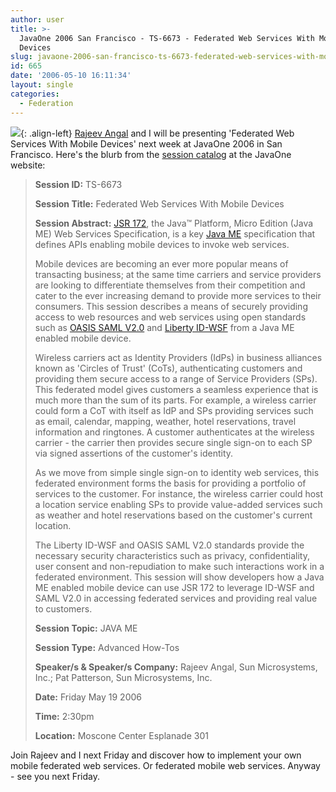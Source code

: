 ```yaml
---
author: user
title: >-
  JavaOne 2006 San Francisco - TS-6673 - Federated Web Services With Mobile
  Devices
slug: javaone-2006-san-francisco-ts-6673-federated-web-services-with-mobile-devices
id: 665
date: '2006-05-10 16:11:34'
layout: single
categories:
  - Federation
---
```


![](http://blog.superpat.com/wp-content/uploads/2009/09/nseries.png){: .align-left} [Rajeev Angal](http://blogs.sun.com/roller/page/superpat?entry=transcending_boundaries_with_federated_identity) and I will be presenting 'Federated Web Services With Mobile Devices' next week at JavaOne 2006 in San Francisco. Here's the blurb from the [session catalog](http://www.cplan.com/javaone2006/contentcatalog) at the JavaOne website:

> **Session ID:** TS-6673
> 
> **Session Title:** Federated Web Services With Mobile Devices
> 
> **Session Abstract:** [JSR 172](http://jcp.org/en/jsr/detail?id=172), the Java™ Platform, Micro Edition (Java ME) Web Services Specification, is a key [Java ME](http://java.sun.com/javame/) specification that defines APIs enabling mobile devices to invoke web services.
> 
> Mobile devices are becoming an ever more popular means of transacting business; at the same time carriers and service providers are looking to differentiate themselves from their competition and cater to the ever increasing demand to provide more services to their consumers. This session describes a means of securely providing access to web resources and web services using open standards such as [OASIS SAML V2.0](http://www.oasis-open.org/committees/tc_home.php?wg_abbrev=security#samlv20) and [Liberty ID-WSF](http://www.projectliberty.org/resources/specifications.php#ID-WSF_Specs) from a Java ME enabled mobile device.
> 
> Wireless carriers act as Identity Providers (IdPs) in business alliances known as 'Circles of Trust' (CoTs), authenticating customers and providing them secure access to a range of Service Providers (SPs). This federated model gives customers a seamless experience that is much more than the sum of its parts. For example, a wireless carrier could form a CoT with itself as IdP and SPs providing services such as email, calendar, mapping, weather, hotel reservations, travel information and ringtones. A customer authenticates at the wireless carrier - the carrier then provides secure single sign-on to each SP via signed assertions of the customer's identity.
> 
> As we move from simple single sign-on to identity web services, this federated environment forms the basis for providing a portfolio of services to the customer. For instance, the wireless carrier could host a location service enabling SPs to provide value-added services such as weather and hotel reservations based on the customer's current location.
> 
> The Liberty ID-WSF and OASIS SAML V2.0 standards provide the necessary security characteristics such as privacy, confidentiality, user consent and non-repudiation to make such interactions work in a federated environment. This session will show developers how a Java ME enabled mobile device can use JSR 172 to leverage ID-WSF and SAML V2.0 in accessing federated services and providing real value to customers.
> 
> **Session Topic:** JAVA ME
> 
> **Session Type:** Advanced How-Tos
> 
> **Speaker/s & Speaker/s Company:** Rajeev Angal, Sun Microsystems, Inc.; Pat Patterson, Sun Microsystems, Inc.
> 
> **Date:** Friday May 19 2006
> 
> **Time:** 2:30pm
> 
> **Location:** Moscone Center Esplanade 301

Join Rajeev and I next Friday and discover how to implement your own mobile federated web services. Or federated mobile web services. Anyway - see you next Friday.